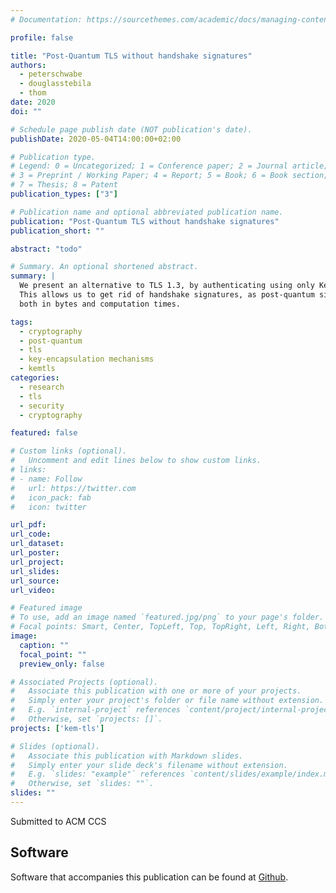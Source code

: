 ```yaml
---
# Documentation: https://sourcethemes.com/academic/docs/managing-content/

profile: false

title: "Post-Quantum TLS without handshake signatures"
authors:
  - peterschwabe
  - douglasstebila
  - thom
date: 2020
doi: ""

# Schedule page publish date (NOT publication's date).
publishDate: 2020-05-04T14:00:00+02:00

# Publication type.
# Legend: 0 = Uncategorized; 1 = Conference paper; 2 = Journal article;
# 3 = Preprint / Working Paper; 4 = Report; 5 = Book; 6 = Book section;
# 7 = Thesis; 8 = Patent
publication_types: ["3"]

# Publication name and optional abbreviated publication name.
publication: "Post-Quantum TLS without handshake signatures"
publication_short: ""

abstract: "todo"

# Summary. An optional shortened abstract.
summary: |
  We present an alternative to TLS 1.3, by authenticating using only Key-Encapsulation Mechanisms.
  This allows us to get rid of handshake signatures, as post-quantum signature schemes are expensive,
  both in bytes and computation times.

tags:
  - cryptography
  - post-quantum
  - tls
  - key-encapsulation mechanisms
  - kemtls
categories:
  - research
  - tls
  - security
  - cryptography

featured: false

# Custom links (optional).
#   Uncomment and edit lines below to show custom links.
# links:
# - name: Follow
#   url: https://twitter.com
#   icon_pack: fab
#   icon: twitter

url_pdf:
url_code:
url_dataset:
url_poster:
url_project:
url_slides:
url_source:
url_video:

# Featured image
# To use, add an image named `featured.jpg/png` to your page's folder.
# Focal points: Smart, Center, TopLeft, Top, TopRight, Left, Right, BottomLeft, Bottom, BottomRight.
image:
  caption: ""
  focal_point: ""
  preview_only: false

# Associated Projects (optional).
#   Associate this publication with one or more of your projects.
#   Simply enter your project's folder or file name without extension.
#   E.g. `internal-project` references `content/project/internal-project/index.md`.
#   Otherwise, set `projects: []`.
projects: ['kem-tls']

# Slides (optional).
#   Associate this publication with Markdown slides.
#   Simply enter your slide deck's filename without extension.
#   E.g. `slides: "example"` references `content/slides/example/index.md`.
#   Otherwise, set `slides: ""`.
slides: ""
---
```


Submitted to ACM CCS


## Software

Software that accompanies this publication can be found at [Github](https://github.com/thomwiggers/kemtls-experiment/).

